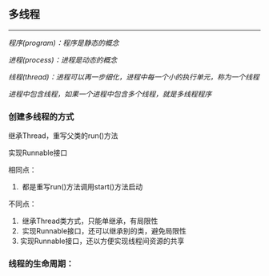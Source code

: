 ## 多线程

------

*程序(program)：程序是静态的概念*

*进程(process)：进程是动态的概念*

*线程(thread)：进程可以再一步细化，进程中每一个小的执行单元，称为一个线程*

*进程中包含线程，如果一个进程中包含多个线程，就是多线程程序*



### 创建多线程的方式

继承Thread，重写父类的run()方法

实现Runnable接口

相同点：

1. ​	都是重写run()方法调用start()方法启动

不同点：

1. ​	继承Thread类方式，只能单继承，有局限性
2. ​	实现Runnable接口，还可以继承别的类，避免局限性
3. 实现Runnable接口，还以方便实现线程间资源的共享

### 线程的生命周期：